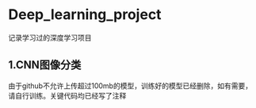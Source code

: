 # Deep_learning_project

记录学习过的深度学习项目

## 1.CNN图像分类

​	由于github不允许上传超过100mb的模型，训练好的模型已经删除，如有需要，请自行训练。关键代码均已经写了注释

​	
